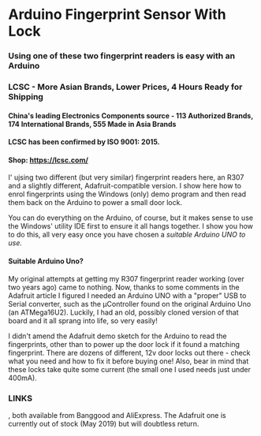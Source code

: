 # Arduino Fingerprint Sensor With Lock
### Using one of these two fingerprint readers is easy with an Arduino

### LCSC - More Asian Brands, Lower Prices, 4 Hours Ready for Shipping  
#### China's leading Electronics Components source - 113 Authorized Brands, 174 International Brands, 555 Made in Asia Brands  
#### LCSC has been confirmed by ISO 9001: 2015.  
#### Shop: https://lcsc.com/

I' ujsing two different (but very similar) fingerprint readers here, an R307 and a slightly different, Adafruit-compatible version. I show here how to enrol fingerprints using the Windows (only) demo program and then read them back on the Arduino to power a small door lock.

You can do everything on the Arduino, of course, but it makes sense to use the Windows' utility IDE first to ensure it all hangs together. I show you how to do this, all very easy once you have chosen a _suitable Arduino UNO to use._

#### Suitable Arduino Uno?
My original attempts at getting my R307 fingerprint reader working (over two years ago) came to nothing. Now, thanks to some comments in the Adafruit article I figured I needed an Arduino UNO with a "proper" USB to Serial converter, such as the µController found on the original Arduino Uno (an ATMega16U2). Luckily, I had an old, possibly cloned version of that board and it all sprang into life, so very easily!

I didn't amend the Adafruit demo sketch for the Arduino to read the fingerprints, other than to power up the door lock if it found a matching fingerprint. There are dozens of different, 12v door locks out there - check what you need and how to fix it before buying one! Also, bear in mind that these locks take quite some current (the small one I used needs just under 400mA).











### LINKS







, both available from Banggood and AliExpress. The Adafruit one is currently out of stock (May 2019) but will doubtless return.
